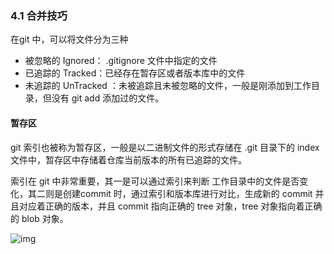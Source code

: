 ### 4.1 合并技巧

在git 中，可以将文件分为三种

- 被忽略的 Ignored： .gitignore 文件中指定的文件
- 已追踪的 Tracked：已经存在暂存区或者版本库中的文件
- 未追踪的 UnTracked ：未被追踪且未被忽略的文件，一般是刚添加到工作目录，但没有 git add 添加过的文件。

#### 暂存区

git 索引也被称为暂存区，一般是以二进制文件的形式存储在 .git 目录下的 index 文件中，暂存区中存储着仓库当前版本的所有已追踪的文件。

索引在 git 中非常重要，其一是可以通过索引来判断 工作目录中的文件是否变化，其二则是创建commit 时，通过索引和版本库进行对比，生成新的 commit 并且对应着正确的版本，并且 commit 指向正确的 tree 对象，tree 对象指向着正确的 blob 对象。

![img](https://typra-pictures.oss-cn-beijing.aliyuncs.com/imgs/1352126739_7909.jpg)